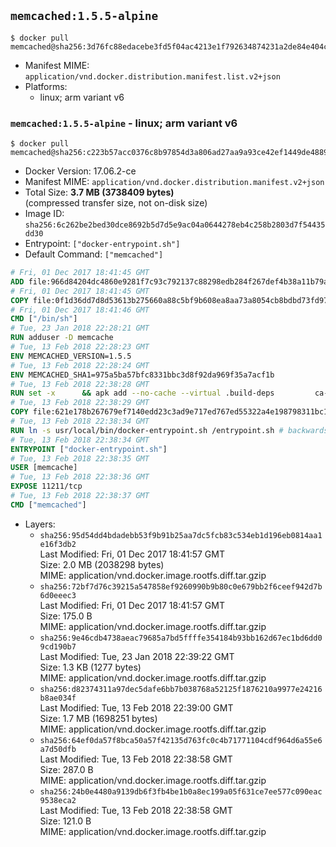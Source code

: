 ## `memcached:1.5.5-alpine`

```console
$ docker pull memcached@sha256:3d76fc88edacebe3fd5f04ac4213e1f792634874231a2de84e404c6fa075c995
```

-	Manifest MIME: `application/vnd.docker.distribution.manifest.list.v2+json`
-	Platforms:
	-	linux; arm variant v6

### `memcached:1.5.5-alpine` - linux; arm variant v6

```console
$ docker pull memcached@sha256:c223b57acc0376c8b97854d3a806ad27aa9a93ce42ef1449de4889e411bc6057
```

-	Docker Version: 17.06.2-ce
-	Manifest MIME: `application/vnd.docker.distribution.manifest.v2+json`
-	Total Size: **3.7 MB (3738409 bytes)**  
	(compressed transfer size, not on-disk size)
-	Image ID: `sha256:6c262be2bed30dce8692b5d7d5e9ac04a0644278eb4c258b2803d7f54435dd30`
-	Entrypoint: `["docker-entrypoint.sh"]`
-	Default Command: `["memcached"]`

```dockerfile
# Fri, 01 Dec 2017 18:41:45 GMT
ADD file:966d84204dc4860e9281f7c93c792137c88298edb284f267def4b38a11b79a1f in / 
# Fri, 01 Dec 2017 18:41:45 GMT
COPY file:0f1d36dd7d8d53613b275660a88c5bf9b608ea8aa73a8054cb8bdbd73fd971ac in /etc/localtime 
# Fri, 01 Dec 2017 18:41:46 GMT
CMD ["/bin/sh"]
# Tue, 23 Jan 2018 22:28:21 GMT
RUN adduser -D memcache
# Tue, 13 Feb 2018 22:28:23 GMT
ENV MEMCACHED_VERSION=1.5.5
# Tue, 13 Feb 2018 22:28:24 GMT
ENV MEMCACHED_SHA1=975a5ba57bfc8331bbc3d8f92da969f35a7acf1b
# Tue, 13 Feb 2018 22:38:28 GMT
RUN set -x 		&& apk add --no-cache --virtual .build-deps 		ca-certificates 		coreutils 		cyrus-sasl-dev 		dpkg-dev dpkg 		gcc 		libc-dev 		libevent-dev 		libressl 		linux-headers 		make 		perl 		perl-utils 		tar 		&& wget -O memcached.tar.gz "https://memcached.org/files/memcached-$MEMCACHED_VERSION.tar.gz" 	&& echo "$MEMCACHED_SHA1  memcached.tar.gz" | sha1sum -c - 	&& mkdir -p /usr/src/memcached 	&& tar -xzf memcached.tar.gz -C /usr/src/memcached --strip-components=1 	&& rm memcached.tar.gz 		&& cd /usr/src/memcached 		&& ./configure 		--build="$(dpkg-architecture --query DEB_BUILD_GNU_TYPE)" 		--enable-sasl 	&& make -j "$(nproc)" 		&& make test 	&& make install 		&& cd / && rm -rf /usr/src/memcached 		&& runDeps="$( 		scanelf --needed --nobanner --format '%n#p' --recursive /usr/local 			| tr ',' '\n' 			| sort -u 			| awk 'system("[ -e /usr/local/lib/" $1 " ]") == 0 { next } { print "so:" $1 }' 	)" 	&& apk add --virtual .memcached-rundeps $runDeps 	&& apk del .build-deps 		&& memcached -V
# Tue, 13 Feb 2018 22:38:29 GMT
COPY file:621e178b267679ef7140edd23c3ad9e717ed767ed55322a4e198798311bc1d36 in /usr/local/bin/ 
# Tue, 13 Feb 2018 22:38:34 GMT
RUN ln -s usr/local/bin/docker-entrypoint.sh /entrypoint.sh # backwards compat
# Tue, 13 Feb 2018 22:38:34 GMT
ENTRYPOINT ["docker-entrypoint.sh"]
# Tue, 13 Feb 2018 22:38:35 GMT
USER [memcache]
# Tue, 13 Feb 2018 22:38:36 GMT
EXPOSE 11211/tcp
# Tue, 13 Feb 2018 22:38:37 GMT
CMD ["memcached"]
```

-	Layers:
	-	`sha256:95d54dd4bdadebb53f9b91b25aa7dc5fcb83c534eb1d196eb0814aa1e16f3db2`  
		Last Modified: Fri, 01 Dec 2017 18:41:57 GMT  
		Size: 2.0 MB (2038298 bytes)  
		MIME: application/vnd.docker.image.rootfs.diff.tar.gzip
	-	`sha256:72bf7d76c39215a547858ef9260990b9b80c0e679bb2f6ceef942d7b6d0eeec3`  
		Last Modified: Fri, 01 Dec 2017 18:41:57 GMT  
		Size: 175.0 B  
		MIME: application/vnd.docker.image.rootfs.diff.tar.gzip
	-	`sha256:9e46cdb4738aeac79685a7bd5ffffe354184b93bb162d67ec1bd6dd09cd190b7`  
		Last Modified: Tue, 23 Jan 2018 22:39:22 GMT  
		Size: 1.3 KB (1277 bytes)  
		MIME: application/vnd.docker.image.rootfs.diff.tar.gzip
	-	`sha256:d82374311a97dec5dafe6bb7b038768a52125f1876210a9977e24216b8ae034f`  
		Last Modified: Tue, 13 Feb 2018 22:39:00 GMT  
		Size: 1.7 MB (1698251 bytes)  
		MIME: application/vnd.docker.image.rootfs.diff.tar.gzip
	-	`sha256:64ef0da57f8bca50a57f42135d763fc0c4b71771104cdf964d6a55e6a7d50dfb`  
		Last Modified: Tue, 13 Feb 2018 22:38:58 GMT  
		Size: 287.0 B  
		MIME: application/vnd.docker.image.rootfs.diff.tar.gzip
	-	`sha256:24b0e4480a9139db6f3fb4be1b0a8ec199a05f631ce7ee577c090eac9538eca2`  
		Last Modified: Tue, 13 Feb 2018 22:38:58 GMT  
		Size: 121.0 B  
		MIME: application/vnd.docker.image.rootfs.diff.tar.gzip

